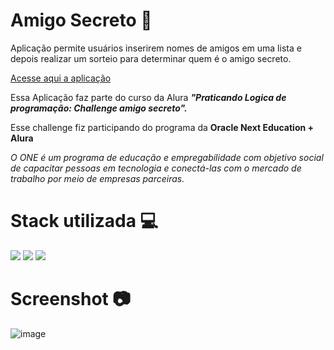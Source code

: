 
# Amigo Secreto 🧙​

Aplicação permite usuários inserirem nomes de amigos em uma lista e depois realizar um sorteio para determinar quem é o amigo secreto.

<a href="https://carolinasouza-dev.github.io/challenge-amigo-secreto/" target="_blank">Acesse aqui a aplicação</a>

Essa Aplicação faz parte do curso da Alura ***"Praticando Logica de programação: Challenge amigo secreto".***

Esse challenge fiz participando do programa da **Oracle Next Education + Alura**

*O ONE é um programa de educação e empregabilidade com objetivo social de capacitar pessoas em tecnologia e conectá-las com o mercado de trabalho por meio de empresas parceiras.*

# Stack utilizada 💻

<div>
  <img loading="lazy" src="https://img.shields.io/badge/HTML5-E34F26.svg?style=for-the-badge&logo=HTML5&logoColor=white">
  <img loading="lazy" src="https://img.shields.io/badge/CSS-663399.svg?style=for-the-badge&logo=CSS&logoColor=white">
  <img loading="lazy" src="https://img.shields.io/badge/JavaScript-F7DF1E.svg?style=for-the-badge&logo=JavaScript&logoColor=black">
</div>

# Screenshot ​📷​

![image](https://github.com/user-attachments/assets/350c8b61-3994-4190-8098-6eb415635916)

